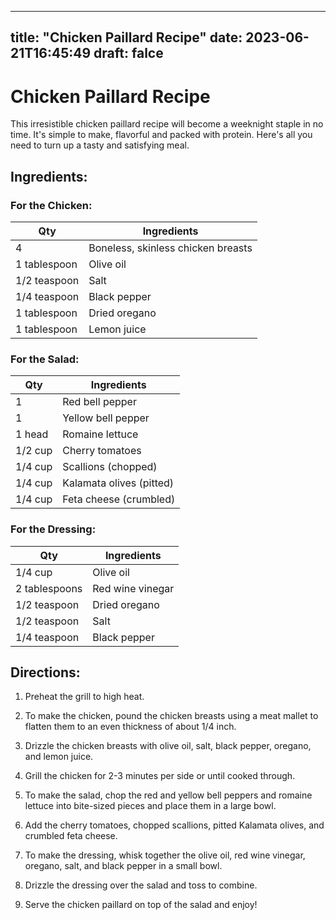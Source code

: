 
---
title: "Chicken Paillard Recipe"
date: 2023-06-21T16:45:49
draft: falce
---

# Chicken Paillard Recipe

This irresistible chicken paillard recipe will become a weeknight staple in no time. It's simple to make, flavorful and packed with protein. Here's all you need to turn up a tasty and satisfying meal.

## Ingredients:

### For the Chicken:

|Qty|Ingredients|
|---|---|
|4|Boneless, skinless chicken breasts|
|1 tablespoon|Olive oil|
|1/2 teaspoon|Salt|
|1/4 teaspoon|Black pepper|
|1 tablespoon|Dried oregano|
|1 tablespoon|Lemon juice|

### For the Salad:

|Qty|Ingredients|
|---|---|
|1|Red bell pepper|
|1|Yellow bell pepper|
|1 head|Romaine lettuce|
|1/2 cup|Cherry tomatoes|
|1/4 cup|Scallions (chopped)|
|1/4 cup|Kalamata olives (pitted)|
|1/4 cup|Feta cheese (crumbled)|

### For the Dressing:

|Qty|Ingredients|
|---|---|
|1/4 cup|Olive oil|
|2 tablespoons|Red wine vinegar|
|1/2 teaspoon|Dried oregano|
|1/2 teaspoon|Salt|
|1/4 teaspoon|Black pepper|

## Directions:

1. Preheat the grill to high heat.

2. To make the chicken, pound the chicken breasts using a meat mallet to flatten them to an even thickness of about 1/4 inch.

3. Drizzle the chicken breasts with olive oil, salt, black pepper, oregano, and lemon juice.

4. Grill the chicken for 2-3 minutes per side or until cooked through.

5. To make the salad, chop the red and yellow bell peppers and romaine lettuce into bite-sized pieces and place them in a large bowl.

6. Add the cherry tomatoes, chopped scallions, pitted Kalamata olives, and crumbled feta cheese.

7. To make the dressing, whisk together the olive oil, red wine vinegar, oregano, salt, and black pepper in a small bowl.

8. Drizzle the dressing over the salad and toss to combine.

9. Serve the chicken paillard on top of the salad and enjoy!
